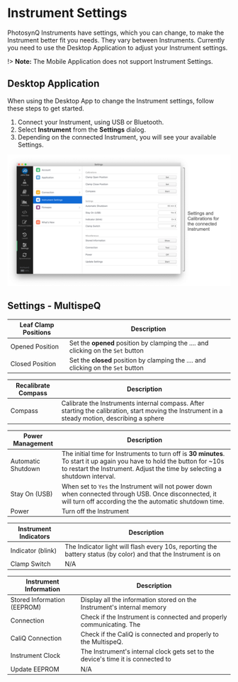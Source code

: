 # Instrument Settings

PhotosynQ Instruments have settings, which you can change, to make the Instrument better fit you needs. They vary between Instruments. Currently you need to use the Desktop Application to adjust your Instrument settings.

!> **Note:** The Mobile Application does not support Instrument Settings.

## Desktop Application

When using the Desktop App to change the Instrument settings, follow these steps to get started.

1. Connect your Instrument, using USB or Bluetooth.
2. Select **Instrument** from the **Settings** dialog.
3. Depending on the connected Instrument, you will see your available Settings.

![Settings Dialog to adjust the Instrument settings.](images/instrument-settings-desktop-app.png)

## Settings - MultispeQ

| Leaf Clamp Positions | Description |
| -------------------- |-------------|
| Opened Position | Set the **opened** position by clamping the .... and clicking on the `Set` button |
| Closed Position | Set the **closed** position by clamping the .... and clicking on the `Set` button |

| Recalibrate Compass | Description |
| ------------------- | ----------- |
| Compass | Calibrate the Instruments internal compass. After starting the calibration, start moving the Instrument in a steady motion, describing a sphere |

| Power Management | Description |
| ---------------- | ----------- |
| Automatic Shutdown | The initial time for Instruments to turn off is **30 minutes**. To start it up again you have to hold the button for ~10s to restart the Instrument. Adjust the time by selecting a shutdown interval. |
| Stay On (USB) | When set to `Yes` the Instrument will not power down when connected through USB. Once disconnected, it will turn off according the the automatic shutdown time. |
| Power | Turn off the Instrument |

| Instrument Indicators | Description |
| --------------------- | ----------- |
| Indicator (blink) | The Indicator light will flash every 10s, reporting the battery status (by color) and that the Instrument is on |
| Clamp Switch | N/A |

| Instrument Information | Description |
| ---------------------- | ----------- |
| Stored Information (EEPROM) | Display all the information stored on the Instrument's internal memory |
| Connection | Check if the Instrument is connected and properly communicating. The  |
| CaliQ Connection | Check if the CaliQ is connected and properly to the MultispeQ. |
| Instrument Clock | The Instrument's internal clock gets set to the device's time it is connected to |
| Update EEPROM | N/A |